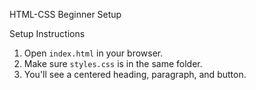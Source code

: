  HTML-CSS Beginner Setup

 Setup Instructions

1. Open `index.html` in your browser.
2. Make sure `styles.css` is in the same folder.
3. You'll see a centered heading, paragraph, and button.


